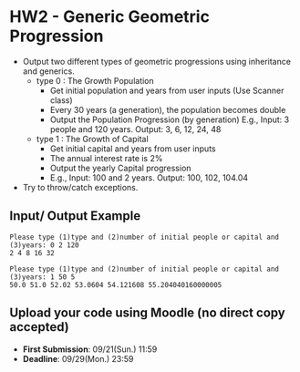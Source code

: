 # HW2 - Generic Geometric Progression
- Output two different types of geometric progressions using inheritance and generics.
    - type 0 : The Growth Population
        - Get initial population and years from user inputs (Use Scanner class)
        - Every 30 years (a generation), the population becomes double
        - Output the Population Progression (by generation)
            E.g.,   Input: 3 people and 120 years.
                    Output: 3, 6, 12, 24, 48
    - type 1 : The Growth of Capital
        - Get initial capital and years from user inputs
        - The annual interest rate is 2% 
        - Output the yearly Capital progression
        - E.g.,     Input: 100 and 2 years.
                    Output: 100, 102, 104.04
- Try to throw/catch exceptions.

## Input/ Output Example

```
Please type (1)type and (2)number of initial people or capital and (3)years: 0 2 120
2 4 8 16 32
```

```
Please type (1)type and (2)number of initial people or capital and (3)years: 1 50 5
50.0 51.0 52.02 53.0604 54.121608 55.204040160000005
```

## Upload your code using Moodle (no direct copy accepted) 
- **First Submission**: 09/21(Sun.) 11:59
- **Deadline**: 09/29(Mon.) 23:59